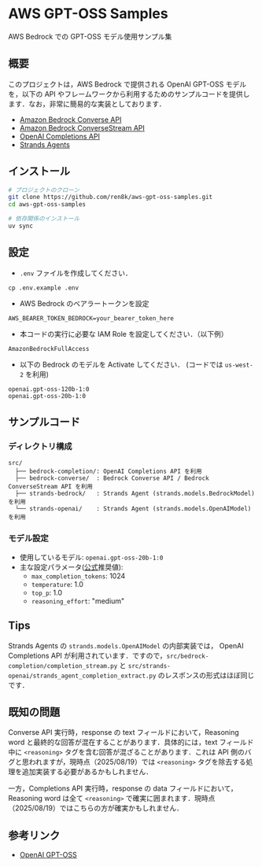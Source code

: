 # AWS GPT-OSS Samples

AWS Bedrock での GPT-OSS モデル使用サンプル集

## 概要

このプロジェクトは，AWS Bedrock で提供される OpenAI GPT-OSS モデルを，以下の API やフレームワークから利用するためのサンプルコードを提供します．なお，非常に簡易的な実装としております．

- [Amazon Bedrock Converse API](https://docs.aws.amazon.com/bedrock/latest/APIReference/API_runtime_Converse.html)
- [Amazon Bedrock ConverseStream API](https://docs.aws.amazon.com/bedrock/latest/APIReference/API_runtime_ConverseStream.html)
- [OpenAI Completions API](https://platform.openai.com/docs/guides/completions)
- [Strands Agents](https://strandsagents.com/latest/)

## インストール

```bash
# プロジェクトのクローン
git clone https://github.com/ren8k/aws-gpt-oss-samples.git
cd aws-gpt-oss-samples

# 依存関係のインストール
uv sync
```

## 設定

- `.env` ファイルを作成してください．

```
cp .env.example .env
```

- AWS Bedrock のベアラートークンを設定

```
AWS_BEARER_TOKEN_BEDROCK=your_bearer_token_here
```

- 本コードの実行に必要な IAM Role を設定してください．（以下例）

```
AmazonBedrockFullAccess
```

- 以下の Bedrock のモデルを Activate してください． (コードでは `us-west-2` を利用)

```
openai.gpt-oss-120b-1:0
openai.gpt-oss-20b-1:0
```

## サンプルコード

### ディレクトリ構成

```
src/
  ├── bedrock-completion/: OpenAI Completions API を利用
  ├── bedrock-converse/  : Bedrock Converse API / Bedrock ConverseStream API を利用
  ├── strands-bedrock/   : Strands Agent (strands.models.BedrockModel) を利用
  └── strands-openai/    : Strands Agent (strands.models.OpenAIModel) を利用
```

### モデル設定

- 使用しているモデル: `openai.gpt-oss-20b-1:0`
- 主な設定パラメータ([公式](https://github.com/openai/gpt-oss)推奨値):
  - `max_completion_tokens`: 1024
  - `temperature`: 1.0
  - `top_p`: 1.0
  - `reasoning_effort`: "medium"

## Tips

Strands Agents の `strands.models.OpenAIModel` の内部実装では， OpenAI Completions API が利用されています．ですので，`src/bedrock-completion/completion_stream.py` と `src/strands-openai/strands_agent_completion_extract.py` のレスポンスの形式はほぼ同じです．

## 既知の問題

Converse API 実行時，response の text フィールドにおいて，Reasoning word と最終的な回答が混在することがあります．具体的には，text フィールド中に `<reasoning>` タグを含む回答が混ざることがあります．これは API 側のバグと思われますが，現時点（2025/08/19）では `<reasoning>` タグを除去する処理を追加実装する必要があるかもしれません．

一方，Completions API 実行時，response の data フィールドにおいて，Reasoning word は全て `<reasoning>` で確実に囲まれます．現時点（2025/08/19）ではこちらの方が確実かもしれません．

## 参考リンク

- [OpenAI GPT-OSS](https://github.com/openai/gpt-oss)
